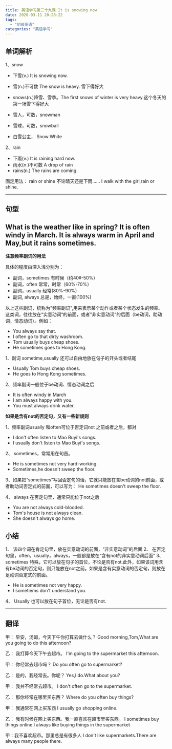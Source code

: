 ```yaml
---
title: 英语学习第三十九课 It is snowing now
date: 2020-03-11 20:28:22
tags: 
  - "初级英语"
categories: "英语学习"
---
```


## 单词解析

1、snow 

- 下雪(v.) It is snowing now.
- 雪(n.)不可数 The snow is heavy. 雪下得好大
- snows(n.)降雪、雪季。The first snows of winter is very heavy.这个冬天的第一场雪下得好大

- 雪人，可数，snowman
- 雪球，可数，snowball
- 白雪公主， Snow White

2、rain

- 下雨(v.) It is raining hard now.
- 雨水(n.)不可数 A drop of rain
- rains(n.) The rains are coming.

固定用法： rain or shine 不论晴天还是下雨……
I walk with the girl,rain or shine.

---

## 句型

What is the weather like in spring?
It is often windy in March.
It is always warm in April and May,but it rains sometimes.
---

**注意频率副词的用法**

具体的程度由深入浅分别为：
- 副词，sometimes 有时候（约40¥-50%）
- 副词，often 常常，时常（60%-70%）
- 副词，usually 经常(80%-90%)
- 副词, always 总是，始终，一直(100%)

以上这些副词，统称为"频率副词",用来表示某个动作或者某个状态发生的频率。这类词，往往放在“实意动词“的前面，或者”非实意动词“的后面（be动词，助动词，情态动词）。例如：

- You always say that.
- I often go to that dirty washroom.
- Tom usually buys cheap shoes.
- He sometimes goes to Hong Kong.

1、副词 sometime,usually 还可以自由地放在句子的开头或者结尾

- Usually Tom buys cheap shoes.
- He goes to Hong Kong sometimes.

2、频率副词一般位于be动词、情态动词之后

- It is often windy in March
- I am always happy with you.
- You must always drink water.

**如果是含有not的否定句，又有一些新规则**

1、频率副词usually 和often可位于否定词not 之前或者之后，都对

- I don't often listen to Mao Buyi's songs.
- I usually don't listen to Mao Buyi's songs.

2、 sometimes，常常用在句首。

- He is sometimes not very hard-working.
- Sometimes,he doesn't sweep the floor.

3、如果把“sometimes"写回否定句的话，它就只能放在含be动词的not前面，或者助动词否定式的前面，可以写为： He sometimes doesn't sweep the floor.

4、 always 在否定句里，通常只能位于not之后

- You are not always cold-blooded.
- Tom's house is not always clean.
- She doesn't always go home.

## 小结

1、 该四个词在肯定句里，放在实意动词的前面，“非实意动词”的后面
2、 在否定句里，often，usually，always，一般都是放在“含有not的非实意动词后面“
3、 sometimes 特殊，它可以放在句子的首位，不论是否有not.此外，如果该词用含有be动词的否定句，则只能放在not之前。如果是含有实意动词的否定句，则放在足动词否定式的前面。

- He is sometimes not very happy.
- I sometiems don't understand you.

4、 Usually 也可以放在句子首位，无论是否有not.

---

## 翻译

甲： 早安，汤姆，今天下午你打算去做什么？
Good morning,Tom,What are you going to do this afternoon?

乙： 我打算今天下午去超市。
I'm going to the supermarket this afternoon.

甲： 你经常去超市吗？
Do you often go to supermarket?

乙： 是的，我经常去。你呢？
Yes,I do.What about you?

甲： 我并不经常去超市。
I don't often go to the supermarket.

乙： 那你经常在哪里买东西？
Where do you often buy things?

甲： 我通常在网上买东西
I usually go shopping online.

乙： 我有时候在网上买东西。我一直喜欢在超市里买东西。
I sometimes buy things online.I always like buying things in the supermarket

甲：我不喜欢超市。那里总是有很多人
I don't like supermarkets.There are always many people there.